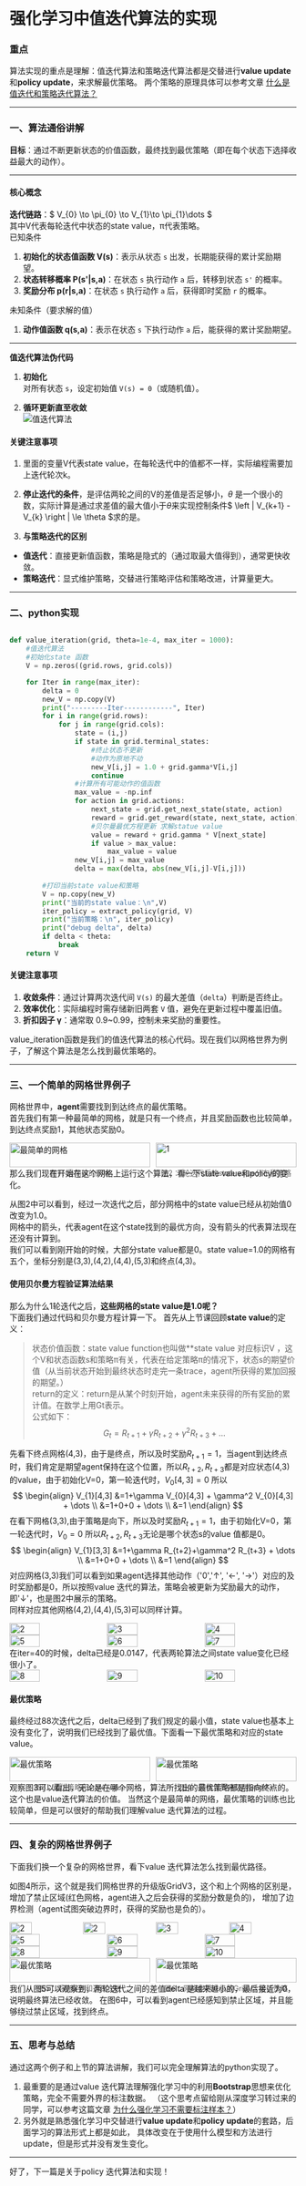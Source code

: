 # 强化学习中值迭代算法的实现
### 重点 
算法实现的重点是理解：值迭代算法和策略迭代算法都是交替进行**value update**和**policy update**，来求解最优策略。 
两个策略的原理具体可以参考文章 
[什么是值迭代和策略迭代算法？](https://zhuanlan.zhihu.com/p/1887821778711201581)

---

### 一、算法通俗讲解
**目标**：通过不断更新状态的价值函数，最终找到最优策略（即在每个状态下选择收益最大的动作）。

---
#### **核心概念**
**迭代链路**：$ V_{0} \to \pi_{0} \to V_{1}\to \pi_{1}\dots $ <br>
其中V代表每轮迭代中状态的state value，π代表策略。  
已知条件  
1. **初始化的状态值函数 V(s)**：表示从状态 `s` 出发，长期能获得的累计奖励期望。
2. **状态转移概率 P(s'|s,a)**：在状态 `s` 执行动作 `a` 后，转移到状态 `s'` 的概率。
3. **奖励分布 p(r|s,a)**：在状态 `s` 执行动作 `a` 后，获得即时奖励 `r` 的概率。

未知条件（要求解的值） 
1. **动作值函数 q(s,a)**：表示在状态 `s` 下执行动作 `a` 后，能获得的累计奖励期望。

---
**值迭代算法伪代码** <br>
1. **初始化**  
   对所有状态 `s`，设定初始值 `V(s) = 0`（或随机值）。

2. **循环更新直至收敛**  
![值迭代算法](/resources/0402-value-iter/screen49.png)
#### **关键注意事项**
1. 里面的变量V代表state value，在每轮迭代中的值都不一样，实际编程需要加上迭代轮次k。  
2. **停止迭代的条件**，是评估两轮之间的V的差值是否足够小，$\theta$ 是一个很小的数，实际计算是通过求差值的最大值小于$\theta$来实现控制条件$ \left \| V_{k+1} - V_{k} \right \| \le \theta $求的是。 

3. **与策略迭代的区别**
- **值迭代**：直接更新值函数，策略是隐式的（通过取最大值得到），通常更快收敛。
- **策略迭代**：显式维护策略，交替进行策略评估和策略改进，计算量更大。

---

### 二、python实现
```python

def value_iteration(grid, theta=1e-4, max_iter = 1000):
    #值迭代算法
    #初始化state 函数
    V = np.zeros((grid.rows, grid.cols))

    for Iter in range(max_iter):
        delta = 0
        new_V = np.copy(V)
        print("---------Iter------------", Iter)
        for i in range(grid.rows):
            for j in range(grid.cols):
                state = (i,j)
                if state in grid.terminal_states:
                    #终止状态不更新 
                    #动作为原地不动
                    new_V[i,j] = 1.0 + grid.gamma*V[i,j]
                    continue
                #计算所有可能动作的值函数
                max_value = -np.inf
                for action in grid.actions:
                    next_state = grid.get_next_state(state, action)
                    reward = grid.get_reward(state, next_state, action)
                    #贝尔曼最优方程更新 求解statue value
                    value = reward + grid.gamma * V[next_state]
                    if value > max_value:
                        max_value = value
                new_V[i,j] = max_value
                delta = max(delta, abs(new_V[i,j]-V[i,j]))
                
        #打印当前state value和策略
        V = np.copy(new_V)
        print("当前的state value：\n",V)
        iter_policy = extract_policy(grid, V)
        print("当前策略：\n", iter_policy)
        print("debug delta", delta)
        if delta < theta:
            break
    return V

```

#### **关键注意事项**
1. **收敛条件**：通过计算两次迭代间 `V(s)` 的最大差值（`delta`）判断是否终止。
2. **效率优化**：实际编程时需存储新旧两套 `V` 值，避免在更新过程中覆盖旧值。
3. **折扣因子 γ**：通常取 0.9~0.99，控制未来奖励的重要性。

value_iteration函数是我们的值迭代算法的核心代码。现在我们以网格世界为例子，了解这个算法是怎么找到最优策略的。

---

### 三、一个简单的网格世界例子
网格世界中，**agent**需要找到到达终点的最优策略。  
首先我们有第一种最简单的网格，就是只有一个终点，并且奖励函数也比较简单，到达终点奖励1，其他状态奖励0。
<div style="display: flex; gap: 10px;">
  <figure style="margin: 0; flex: 1;">
    <img src="/resources/0402-value-iter/grid_1.png" alt="最简单的网格" style="width: 100%; height: auto;" />
    <figcaption style="text-align: center; font-size: 0.9em; color: #666;">图1：最简单的网格</figcaption>
  </figure>

  <figure style="margin: 0; flex: 1;">
    <img src="/resources/0402-value-iter/0_value.png" alt="1" style="width: 100%; height: auto;" />
    <figcaption style="text-align: center; font-size: 0.9em; color: #666;">图2：1轮迭代后的state value分布和策略</figcaption>
  </figure>
</div>
那么我们现在开始在这个网格上运行这个算法，看一下state value和policy的变化。

从图2中可以看到，经过一次迭代之后，部分网格中的state value已经从初始值0改变为1.0。  
网格中的箭头，代表agent在这个state找到的最优方向，没有箭头的代表算法现在还没有计算到。  
我们可以看到刚开始的时候，大部分state value都是0。state value=1.0的网格有五个，坐标分别是(3,3),(4,2),(4,4),(5,3)和终点(4,3)。  
#### **使用贝尔曼方程验证算法结果**
那么为什么1轮迭代之后，**这些网格的state value是1.0呢？**   
下面我们通过代码和贝尔曼方程计算一下。
首先从上节课回顾**state value**的定义：  
> 状态价值函数：state value function也叫做**state value 对应标识V ，这个V和状态函数s和策略π有关，代表在给定策略π的情况下，状态s的期望价值（从当前状态开始到最终状态时走完一条trace，agent所获得的累加回报的期望。）  
return的定义：return是从某个时刻开始，agent未来获得的所有奖励的累计值。在数学上用Gt表示。  
> 公式如下：  
> $$ 
G_{t}= R_{t+1}+\gamma R_{t+2}+\gamma^2 R_{t+3} + \dots   
$$
> 
先看下终点网格(4,3)，由于是终点，所以及时奖励$R_{t+1}=1$，当agent到达终点时，我们肯定是期望agent保持在这个位置，所以$R_{t+2},R_{t+3}$都是对应状态(4,3)的value，由于初始化V=0，第一轮迭代时，$V_{0}[4,3]=0$ 
所以
$$
\begin{align}
V_{1}[4,3] &=1+\gamma V_{0}[4,3] + \gamma^2 V_{0}[4,3] + \dots  \\
&=1+0+0 + \dots  \\
&=1
\end{align}
$$
在看下网格(3,3),由于策略是向下，所以及时奖励$R_{t+1}=1$，由于初始化V=0，第一轮迭代时，$V_{0}=0$ 所以$R_{t+2},R_{t+3}$无论是哪个状态s的value 值都是0。
$$
\begin{align}
V_{1}[3,3] &=1+\gamma R_{t+2}+\gamma^2 R_{t+3} + \dots  \\
&=1+0+0 + \dots  \\
&=1
\end{align}
$$
对应网格(3,3)我们可以看到如果agent选择其他动作（'0','↑', '←', '→'）对应的及时奖励都是0，所以按照value 迭代的算法，策略会被更新为奖励最大的动作，即'↓'，也是图2中展示的策略。  
同样对应其他网格(4,2),(4,4),(5,3)可以同样计算。
<div style="display: flex; gap: 10px;">
  <img src="/resources/0402-value-iter/10_value.png" alt="2" style="width: 33%; height: auto;" />
  <img src="/resources/0402-value-iter/20_value.png" alt="3" style="width: 33%; height: auto;" />
  <img src="/resources/0402-value-iter/30_value.png" alt="4" style="width: 33%; height: auto;" />
</div>
<div style="display: flex; gap: 10px;">
  <img src="/resources/0402-value-iter/40_value.png" alt="5" style="width: 33%; height: auto;" />
  <img src="/resources/0402-value-iter/50_value.png" alt="6" style="width: 33%; height: auto;" />
  <img src="/resources/0402-value-iter/60_value.png" alt="7" style="width: 33%; height: auto;" />
</div>
在iter=40的时候，delta已经是0.0147，代表两轮算法之间state value变化已经很小了。
<div style="display: flex; gap: 10px;">
  <img src="/resources/0402-value-iter/70_value.png" alt="8" style="width: 33%; height: auto;" />
  <img src="/resources/0402-value-iter/80_value.png" alt="9" style="width: 33%; height: auto;" />
  <img src="/resources/0402-value-iter/85_value.png" alt="10" style="width: 33%; height: auto;" />
</div>

#### **最优策略**
最终经过88次迭代之后，delta已经到了我们规定的最小值，state value也基本上没有变化了，说明我们已经找到了最优值。下面看一下最优策略和对应的state value。

<div style="display: flex; gap: 10px;">
  <figure style="margin: 0; flex: 1;">
    <img src="/resources/0402-value-iter/grid_final.png" alt="最优策略" style="width: 100%; height: auto;" />
    <figcaption style="text-align: center; font-size: 0.9em; color: #666;">图3：最优策略和state value</figcaption>
  </figure>
  <figure style="margin: 0; flex: 1;">
    <img src="/resources/0402-value-iter/grid_2.png" alt="最优策略" style="width: 100%; height: auto;" />
    <figcaption style="text-align: center; font-size: 0.9em; color: #666;">图4：网格世界升级版GridV3</figcaption>
  </figure>
</div>
观察图3可以看出，无论是在哪个网格，算法所找出的最优策略都是指向终点的。这个也是value迭代算法的价值。  
当然这个是最简单的网络，最优策略的训练也比较简单，但是可以很好的帮助我们理解value 迭代算法的过程。

---

### 四、复杂的网格世界例子
下面我们换一个复杂的网格世界，看下value 迭代算法怎么找到最优路径。  

如图4所示，这个就是我们网格世界的升级版GridV3，这个和上个网格的区别是，增加了禁止区域(红色网格，agent进入之后会获得的奖励分数是负的)，
增加了边界检测（agent试图突破边界时，获得的奖励也是负的）。
<div style="display: flex; gap: 10px;">
  <img src="/resources/0402-value-iter/gridv3_0_value.png" alt="2" style="width: 33%; height: auto;" />
  <img src="/resources/0402-value-iter/gridv3_10_value.png" alt="2" style="width: 33%; height: auto;" />
  <img src="/resources/0402-value-iter/gridv3_20_value.png" alt="3" style="width: 33%; height: auto;" />
  <img src="/resources/0402-value-iter/gridv3_30_value.png" alt="4" style="width: 33%; height: auto;" />
</div>
<div style="display: flex; gap: 10px;">
  <img src="/resources/0402-value-iter/gridv3_40_value.png" alt="5" style="width: 33%; height: auto;" />
  <img src="/resources/0402-value-iter/gridv3_50_value.png" alt="6" style="width: 33%; height: auto;" />
  <img src="/resources/0402-value-iter/gridv3_60_value.png" alt="7" style="width: 33%; height: auto;" />
</div>
<div style="display: flex; gap: 10px;">
  <img src="/resources/0402-value-iter/gridv3_70_value.png" alt="8" style="width: 33%; height: auto;" />
  <img src="/resources/0402-value-iter/gridv3_80_value.png" alt="9" style="width: 33%; height: auto;" />
  <img src="/resources/0402-value-iter/gridv3_88_value.png" alt="10" style="width: 33%; height: auto;" />
</div>
<div style="display: flex; gap: 10px;">
  <figure style="margin: 0; flex: 1;">
    <img src="/resources/0402-value-iter/gridv3_delta.png" alt="最优策略" style="width: 100%; height: auto;" />
    <figcaption style="text-align: center; font-size: 0.9em; color: #666;">图5：系统误差和迭代次数</figcaption>
  </figure>
  <figure style="margin: 0; flex: 1;">
    <img src="/resources/0402-value-iter/gridv3_final.png" alt="最优策略" style="width: 100%; height: auto;" />
    <figcaption style="text-align: center; font-size: 0.9em; color: #666;">图6：网格世界升级版GridV3 最佳策略</figcaption>
  </figure>
</div>
我们从图5可以观察到，两轮迭代之间的差值delta 是越来越小的，最后接近为0，说明最终算法已经收敛。  
在图6中，可以看到agent已经感知到禁止区域，并且能够绕过禁止区域，找到终点。  

---

### 五、思考与总结
通过这两个例子和上节的算法讲解，我们可以完全理解算法的python实现了。
1. 最重要的是通过value 迭代算法理解强化学习中的利用**Bootstrap**思想来优化策略，完全不需要外界的标注数据。
（这个思考点留给刚从深度学习转过来的同学，可以参考这篇文章 [为什么强化学习不需要标注样本？](https://zhuanlan.zhihu.com/p/32377447700)）
2. 另外就是熟悉强化学习中交替进行**value update**和**policy update**的套路，后面学习的算法形式上都是如此，
具体改变在于使用什么模型和方法进行update，但是形式并没有发生变化。<br>

---

好了，下一篇是关于policy 迭代算法和实现！

